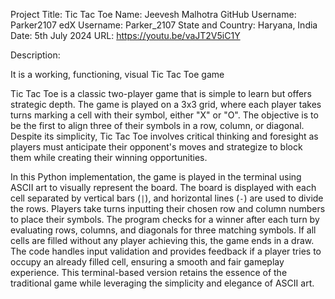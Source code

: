 Project Title: Tic Tac Toe
Name: Jeevesh Malhotra
GitHub Username: Parker2107
edX Username: Parker_2107
State and Country: Haryana, India
Date: 5th July 2024
URL: https://youtu.be/vaJT2V5iC1Y

Description:

It is a working, functioning, visual Tic Tac Toe game

Tic Tac Toe is a classic two-player game that is simple to learn but offers strategic depth. The game is played on a 3x3 grid, where each player takes turns marking a cell with their symbol, either "X" or "O". The objective is to be the first to align three of their symbols in a row, column, or diagonal. Despite its simplicity, Tic Tac Toe involves critical thinking and foresight as players must anticipate their opponent's moves and strategize to block them while creating their winning opportunities.

In this Python implementation, the game is played in the terminal using ASCII art to visually represent the board. The board is displayed with each cell separated by vertical bars (`|`), and horizontal lines (`-`) are used to divide the rows. Players take turns inputting their chosen row and column numbers to place their symbols. The program checks for a winner after each turn by evaluating rows, columns, and diagonals for three matching symbols. If all cells are filled without any player achieving this, the game ends in a draw. The code handles input validation and provides feedback if a player tries to occupy an already filled cell, ensuring a smooth and fair gameplay experience. This terminal-based version retains the essence of the traditional game while leveraging the simplicity and elegance of ASCII art.
